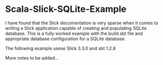 # Scala-Slick-SQLite-Example
I have found that the Slick documentation is very sparse when it comes to writing a Slick application capable of creating and populating SQLite database. This is a fully worked example with the build.sbt file and appropriate database configuration for a SQLite database.

The following example usese Slick 3.3.0 and sbt 1.2.8

More notes to be added...
